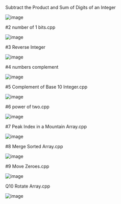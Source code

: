 Subtract the Product and Sum of Digits of an Integer


![image](https://user-images.githubusercontent.com/84653100/160797142-681dcf2c-6775-4c36-9fc1-898aade7b7a1.png)

#2 number of 1 bits.cpp

![image](https://user-images.githubusercontent.com/84653100/160801189-87bc4b43-505a-4d95-9ad6-e36973a29575.png)


#3 Reverse Integer

![image](https://user-images.githubusercontent.com/84653100/160810421-74e211dc-ecd2-408d-a906-4bbf844cae0e.png)


#4 numbers complement

![image](https://user-images.githubusercontent.com/84653100/160813925-174b0cb3-9c97-4a32-9541-ab1cc872cd8c.png)


#5 Complement of Base 10 Integer.cpp

![image](https://user-images.githubusercontent.com/84653100/161106181-c9b2ed11-f8ab-4320-a51d-19682ea7a1b2.png)


#6 power of two.cpp

![image](https://user-images.githubusercontent.com/84653100/161204227-2418632c-cfa4-4a4b-a06f-835015e82170.png)


#7 Peak Index in a Mountain Array.cpp


![image](https://user-images.githubusercontent.com/84653100/162562253-ba282c28-da82-453b-9105-312ba9c0f2e1.png)

#8 Merge Sorted Array.cpp

![image](https://user-images.githubusercontent.com/84653100/164059803-95e8cac4-e0c5-4841-966a-711857bf0b54.png)


#9 Move Zeroes.cpp

![image](https://user-images.githubusercontent.com/84653100/164062512-1496c213-1174-4a53-aa42-b2b5ec8289fc.png)


Q10 Rotate Array.cpp

![image](https://user-images.githubusercontent.com/84653100/164752151-1711a4c4-ce0b-427c-a31b-1f2e523f19f9.png)

